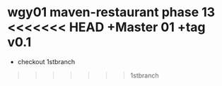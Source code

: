 wgy01
maven-restaurant
phase 13
<<<<<<< HEAD
+Master 01
+tag v0.1
=======
+ checkout 1stbranch
>>>>>>> 1stbranch
